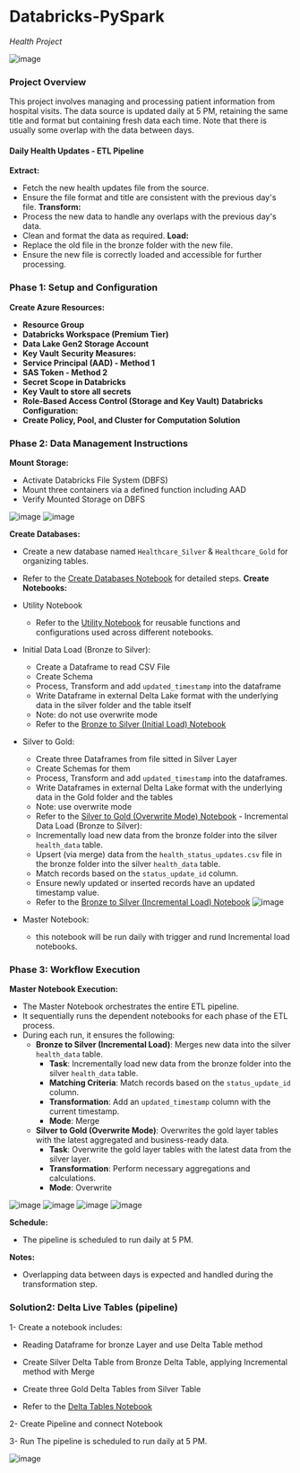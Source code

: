 
# Databricks-PySpark 
*Health Project*

![image](https://github.com/user-attachments/assets/b694b6d8-eb7a-4836-9162-8fc21c4c6c6d)



### Project Overview

This project involves managing and processing patient information from hospital visits. The data source is updated daily at 5 PM, retaining the same title and format but containing fresh data each time. Note that there is usually some overlap with the data between days.

#### Daily Health Updates - ETL Pipeline
 **Extract:**
   - Fetch the new health updates file from the source.
   - Ensure the file format and title are consistent with the previous day's file.
 **Transform:**
   - Process the new data to handle any overlaps with the previous day's data.
   - Clean and format the data as required.
 **Load:**
   - Replace the old file in the bronze folder with the new file.
   - Ensure the new file is correctly loaded and accessible for further processing.

### Phase 1: Setup and Configuration
 **Create Azure Resources:**
   - **Resource Group**
   - **Databricks Workspace (Premium Tier)**
   - **Data Lake Gen2 Storage Account**
   - **Key Vault**
 **Security Measures:**
   - **Service Principal (AAD) - Method 1**
   - **SAS Token - Method 2**
   - **Secret Scope in Databricks**
   - **Key Vault to store all secrets**
   - **Role-Based Access Control (Storage and Key Vault)**
 **Databricks Configuration:**
   - **Create Policy, Pool, and Cluster for Computation Solution**

### Phase 2: Data Management Instructions
 **Mount Storage:**
   - Activate Databricks File System (DBFS)
   - Mount three containers via a defined function including AAD
   - Verify Mounted Storage on DBFS

![image](https://github.com/user-attachments/assets/81ab7a9e-e203-4386-b5ee-8b5dc92d1e0f)
![image](https://github.com/user-attachments/assets/e4c3a201-2678-49e2-8d99-51a658ea94b9)


 **Create Databases:**
   - Create a new database named `Healthcare_Silver` & `Healthcare_Gold` for organizing tables.
   - Refer to the [Create Databases Notebook](https://github.com/omidsaraf/Databricks-PySpark/blob/main/05-%20Notebooks/02-%20Create%20Databases.md) for detailed steps.
 **Create Notebooks:**
   - Utility Notebook
     - Refer to the [Utility Notebook](https://github.com/omidsaraf/Databricks-PySpark/blob/main/05-%20Notebooks/01-%20Utility%20Notebook) for reusable functions and configurations used across different notebooks.
   - Initial Data Load (Bronze to Silver):
     - Create a Dataframe to read CSV File
     - Create Schema
     - Process, Transform and add `updated_timestamp` into the dataframe
     - Write Dataframe in external Delta Lake format with the underlying data in the silver folder and the table itself
     - Note: do not use overwrite mode
     - Refer to the [Bronze to Silver (Initial Load) Notebook](https://github.com/omidsaraf/Databricks-PySpark/blob/main/05-%20Notebooks/03-%20Bronze%20to%20Silver%20(initial%20load).md)
   - Silver to Gold:
     - Create three Dataframes from file sitted in Silver Layer
     - Create Schemas for them
     - Process, Transform and add `updated_timestamp` into the dataframes.
     - Write Dataframes in external Delta Lake format with the underlying data in the Gold folder and the tables
     - Note: use overwrite mode
     - Refer to the [Silver to Gold (Overwrite Mode) Notebook](https://github.com/omidsaraf/Databricks-PySpark/blob/main/05-%20Notebooks/04-%20Silver%20to%20Gold%20(Overwrite%20mode).md)    - Incremental Data Load (Bronze to Silver):
     - Incrementally load new data from the bronze folder into the silver `health_data` table.
     - Upsert (via merge) data from the `health_status_updates.csv` file in the bronze folder into the silver `health_data` table.
     - Match records based on the `status_update_id` column.
     - Ensure newly updated or inserted records have an updated timestamp value.
     - Refer to the [Bronze to Silver (Incremental Load) Notebook](https://github.com/omidsaraf/Databricks-PySpark/blob/main/05-%20Notebooks/06-%20Bronze%20to%20Silver%20Notebook%20(incremental%20load).md)
![image](https://github.com/user-attachments/assets/1e380242-42a7-485d-9ee4-b88489df8f6b)

   - Master Notebook:
     - this notebook will be run daily with trigger and rund Incremental load notebooks.

### Phase 3: Workflow Execution
 **Master Notebook Execution:**
   - The Master Notebook orchestrates the entire ETL pipeline.
   - It sequentially runs the dependent notebooks for each phase of the ETL process.
   - During each run, it ensures the following:
     - **Bronze to Silver (Incremental Load)**: Merges new data into the silver `health_data` table.
         - **Task**: Incrementally load new data from the bronze folder into the silver `health_data` table.
         - **Matching Criteria**: Match records based on the `status_update_id` column.
         - **Transformation**: Add an `updated_timestamp` column with the current timestamp.
         - **Mode**: Merge
     - **Silver to Gold (Overwrite Mode)**: Overwrites the gold layer tables with the latest aggregated and business-ready data.
         - **Task**: Overwrite the gold layer tables with the latest data from the silver layer.
         - **Transformation**: Perform necessary aggregations and calculations.
         - **Mode**: Overwrite

![image](https://github.com/user-attachments/assets/5dab6624-ed2e-49cf-8cb0-5e1784aa1c9e)
![image](https://github.com/user-attachments/assets/9b70e669-2d83-4352-a891-2fd6e7751486)
![image](https://github.com/user-attachments/assets/4490f1f5-26ef-44cc-bb6a-9b632d6c4de3)
![image](https://github.com/user-attachments/assets/01780a06-7fff-43f3-be40-2cf404114ffe)


**Schedule:**
- The pipeline is scheduled to run daily at 5 PM.

**Notes:**
- Overlapping data between days is expected and handled during the transformation step.

### Solution2: Delta Live Tables (pipeline)

1- Create a notebook includes:
- Reading Dataframe for bronze Layer and use Delta Table method
- Create Silver Delta Table from Bronze Delta Table, applying Incremental method with Merge
- Create three Gold Delta Tables from Silver Table

- Refer to the [Delta Tables Notebook](https://github.com/omidsaraf/Databricks-PySpark-Project/blob/main/06-%20Pipeline%20(Delta%20Live%20Tables)/01-%20Delta%20Tables%20Notebook.md)


2- Create Pipeline and connect Notebook

3- Run The pipeline is scheduled to run daily at 5 PM.

![image](https://github.com/user-attachments/assets/05df8912-859e-4dd1-bfe8-ddb69f65cdf0)

